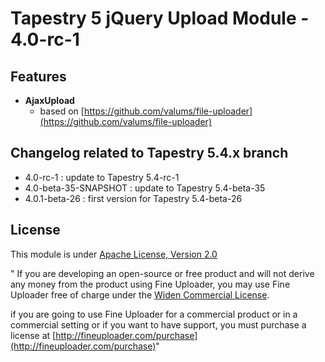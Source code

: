 # Tapestry 5 jQuery Upload Module - 4.0-rc-1 

## Features
	
- **AjaxUpload** 
	- based on [https://github.com/valums/file-uploader](https://github.com/valums/file-uploader)	

## Changelog related to Tapestry 5.4.x branch
* 4.0-rc-1 : update to Tapestry 5.4-rc-1 
* 4.0-beta-35-SNAPSHOT : update to Tapestry 5.4-beta-35 
* 4.0.1-beta-26 : first version for Tapestry 5.4-beta-26 
	
## License

This module is under [Apache License, Version 2.0](https://www.apache.org/licenses/LICENSE-2.0)

" If you are developing an open-source or free product and will not derive any money from the product using Fine Uploader, 
you may use Fine Uploader free of charge under the [Widen Commercial License](http://fineuploader.com/licensing.html).

if you are going to use Fine Uploader for a commercial product or in a commercial setting or if you want to have support, 
you must purchase a license at [http://fineuploader.com/purchase](http://fineuploader.com/purchase)"	